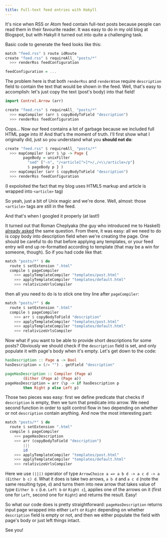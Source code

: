 ```yaml
---
title: Full-text feed entries with Hakyll
---
```


It's nice when RSS or Atom feed contain full-text posts because people can read
them in their favourite reader. It was easy to do in my old blog at
Blogspot, but with Hakyll it turned out into quite a challenging task.

Basic code to generate the feed looks like this:

```Haskell
match "feed.rss" $ route idRoute
create "feed.rss" $ requireAll_ "posts/*"
  >>> renderRss feedConfiguration

feedConfiguration = ...
```

The problem here is that both `renderRss` and `renderAtom` require
`description` field to contain the text that would be shown in the feed. Well,
that's easy to accomplish: let's just copy the text (post's body) into that
field!

```Haskell
import Control.Arrow (arr)

create "feed.rss" $ requireAll_ "posts/*"
  >>> mapCompiler (arr $ copyBodyToField "description")
  >>> renderRss feedConfiguration
```

Oops… Now our feed contains a lot of garbage because we included full HTML page
into it! And that's the moment of truth. I'll first show what I originally did,
just so you understand what you **should not do**:

```Haskell
create "feed.rss" $ requireAll_ "posts/*"
  >>> mapCompiler (arr $ \p -> Page {
        pageBody = unixFilter
          "sed" ["-n", "/<article[^>]*>/,/<\\/article>/p"]
          $ pageBody p } )
  >>> mapCompiler (arr $ copyBodyToField "description")
  >>> renderRss feedConfiguration
```

(I expoloited the fact that my blog uses HTML5 markup and article is wrapped
into `<article>` tag)

So yeah, just a bit of Unix magic and we're done. Well, almost: those
`<article>` tags are still in the feed.

And that's when I googled it properly (at last!)

It turned out that Roman Cheplyaka (the guy who introduced me to Haskell)
[already asked][groups] the same question. From there, it was easy: all we need
to do is copy body into description field when we're creating the page. One
should be careful to do that before applying any templates, or your feed entry
will end up re-formatted according to template (that may be a win for someone,
though). So if you had code like that:

```Haskell
match "posts/*" $ do
  route $ setExtension ".html"
  compile $ pageCompiler
    >>> applyTemplateCompiler "templates/post.html"
    >>> applyTemplateCompiler "templates/default.html"
    >>> relativizeUrlsCompiler
```

then all you need to do is to stick one tiny line after `pageCompiler`:

```Haskell
match "posts/*" $ do
  route $ setExtension ".html"
  compile $ pageCompiler
    >>> arr $ copyBodyToField "description"
    >>> applyTemplateCompiler "templates/post.html"
    >>> applyTemplateCompiler "templates/default.html"
    >>> relativizeUrlsCompiler
```

Now what if you want to be able to provide short descriptions for some posts?
Obviously we should check if the `description` field is set, and only populate
it with page's body when it's empty. Let's get down to the code:

```Haskell
hasDescription :: Page a -> Bool
hasDescription = (/= "") . getField "description"

pageHasDescription :: Compiler (Page a)
        (Either (Page a) (Page a))
pageHasDescription = arr (\p -> if hasDescription p
        then Right p else Left p)
```

Those two pieces was easy: first we define predicate that checks if
`description` is empty, then we turn that predicate into arrow. We need second
function in order to split control flow in two depending on whether or not
`description` contain anything. And now the most interesting part:

```Haskell
match "posts/*" $ do
  route $ setExtension ".html"
  compile $ pageCompiler
    >>> pageHasDescription
    >>> arr (copyBodyToField "description")
        |||
        id
    >>> applyTemplateCompiler "templates/post.html"
    >>> applyTemplateCompiler "templates/default.html"
    >>> relativizeUrlsCompiler

```

Here we use `(|||)` operator of type `ArrowChoice a => a b d -> a c d -> a
(Either b c) d`. What it does is take two arrows, `a b d` and `a c d` (note the
same resulting type, `d`) and turns them into new arrow that takes value of
type `Either b c` (i.e. `Left b` or `Right c`), applies one of the arrows on it
(first one for `Left`, second one for `Right`) and returns the result. Easy!

So what our code does is pretty straightforward: `pageHasDescription` returns
input page wrapped into either `Left` or `Right` depending on whether
`description` field is empty or not, and then we either populate the field with
page's body or just left things intact.

See you!

[groups]: https://groups.google.com/forum/?fromgroups#!topic/hakyll/KmGmD2CtVSw "Including full text into feed"
